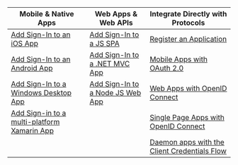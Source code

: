 | Mobile & Native Apps | Web Apps & Web APIs | Integrate Directly with Protocols |
| --- | --- | --- |
| [Add Sign-In to an iOS App](../articles/active-directory/develop/GuidedSetups/active-directory-ios.md) | [Add Sign-In to a JS SPA](../articles/active-directory/develop/GuidedSetups/active-directory-javascriptspa.md) |[Register an Application](../articles/active-directory/develop/active-directory-v2-app-registration.md) | 
| [Add Sign-In to an Android App](../articles/active-directory/develop/guidedsetups/active-directory-mobileanddesktopapp-android-intro.md) | [Add Sign-In to a .NET MVC App](../articles/active-directory/develop/guidedsetups/active-directory-serversidewebapp-aspnetwebappowin-intro.md) |[Mobile Apps with OAuth 2.0](../articles/active-directory/develop/active-directory-v2-protocols-oauth-code.md) |
| [Add Sign-In to a Windows Desktop App](../articles/active-directory/develop/guidedsetups/active-directory-mobileanddesktopapp-windowsdesktop-intro.md) |[Add Sign-In to a Node JS Web App](../articles/active-directory/develop/active-directory-v2-devquickstarts-node-web.md) |[Web Apps with OpenID Connect](../articles/active-directory/develop/active-directory-v2-protocols-oidc.md) |
| [Add Sign-in to a multi-platform Xamarin App](https://github.com/Azure-Samples/active-directory-xamarin-native-v2)|  |[Single Page Apps with OpenID Connect](../articles/active-directory/develop/active-directory-v2-protocols-implicit.md) |
|  |  | [Daemon apps with the Client Credentials Flow](../articles/active-directory/develop/active-directory-v2-protocols-oauth-client-creds.md) |
